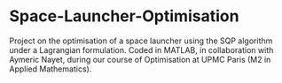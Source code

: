 # Space-Launcher-Optimisation

Project on the optimisation of a space launcher using the SQP algorithm under a Lagrangian formulation. Coded in MATLAB, in collaboration with Aymeric Nayet, during our course of Optimisation at UPMC Paris (M2 in Applied Mathematics).
